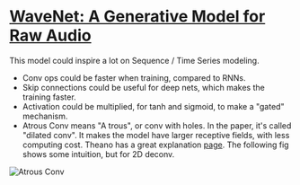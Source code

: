 # [WaveNet: A Generative Model for Raw Audio](https://arxiv.org/abs/1609.03499)
This model could inspire a lot on Sequence / Time Series modeling.
* Conv ops could be faster when training, compared to RNNs.
* Skip connections could be useful for deep nets, which makes the training faster.
* Activation could be multiplied, for tanh and sigmoid, to make a "gated" mechanism.
* Atrous Conv means "A trous", or conv with holes. In the paper, it's called "dilated conv". It makes the model have larger receptive fields, with less computing cost. Theano has a great explanation [page](http://deeplearning.net/software/theano_versions/dev/tutorial/conv_arithmetic.html#transposed-convolution-arithmetic). The following fig shows some intuition, but for 2D deconv.

![Atrous Conv](http://deeplearning.net/software/theano_versions/dev/_images/padding_strides_transposed.gif)
